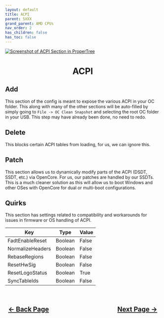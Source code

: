 ```yaml
---
layout: default
title: ACPI
parent: 5XXX
grand_parent: AMD CPUs
nav_order: 2
has_children: false
has_toc: false
---
```


<style>
  .navigation-container {
    display: flex;
    justify-content: space-between;
    align-items: center;
    width: 100%;
  }
  
  .nav-button {
    margin: 10px;
  }

  .section-title{
    text-align: center
  }

  .key-title{
    text-align: left
  }
</style>

<a align="center" href=""><img src="../../../../assets/" alt="Screenshot of ACPI Section in ProperTree"></a>

<h1 class="section-title">ACPI</h1>

<h2 class="key-title">Add</h2>

This section of the config is meant to expose the various ACPI in your OC folder. This along with many of the other sections will be auto-filled by simply going to ``File -> OC Clean Snapshot`` and selecting the root OC folder in your USB. This step may have already been done, no need to redo.

<h2 class="key-title">Delete</h2>

This blocks certain ACPI tables from loading, for us, we can ignore this.


<h2 class="key-title">Patch</h2>

This section allows us to dynamically modify parts of the ACPI (DSDT, SSDT, etc.) via OpenCore. For us, our patches are handled by our SSDTs. This is a much cleaner solution as this will allow us to boot Windows and other OSes with OpenCore for dual or multi-boot configurations.

<h2 class="key-title">Quirks</h2>

This section has settings related to compatibility and workarounds for issues in firmware or OS handling of ACPI.

|        Key        |   Type    |  Value  |
| ----------------- | --------- | ------- |
|  FadtEnableReset  |  Boolean  |  False  |
|  NormalizeHeaders |  Boolean  |  False  |
|  RebaseRegions    |  Boolean  |  False  |
|  ResetHwSig       |  Boolean  |  False  |
|  ResetLogoStatus  |  Boolean  |  True   |
|  SyncTableIds     |  Boolean  |  False  |

<h2 align="center">
  <br>
  <div class="navigation-container">
    <a class="nav-button" href="../01-Introduction/">&larr; Back Page</a>
    <a class="nav-button" href="../03-Booter/">Next Page &rarr;</a>
  </div>
  <br>
</h2>

